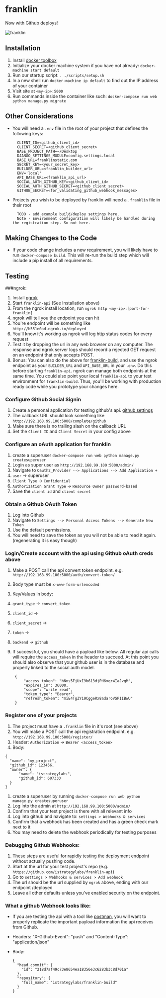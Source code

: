 # franklin

Now with Github deploys!

![franklin](http://www.brand-licensing.com/DBImages/lizenzen/franklin-logo.jpg)

## Installation

1. Install [docker toolbox](https://www.docker.com/toolbox)
1. Initialize your docker machine system if you have not already: `docker-machine start default`
1. Run our startup script: `. ./scripts/setup.sh`
1. In a new shell run `docker-machine ip default` to find out the IP address of your container
1. Visit site at `<my-ip>:5000`
1. Run commands inside the container like such: `docker-compose run web python manage.py migrate`

## Other Considerations

- You will need a `.env` file in the root of your project that defines the following keys:


    ```
      CLIENT_ID=<github_client_id>
      CLIENT_SECRET=<github_client_secret>
      BASE_PROJECT_PATH=~/Desktop
      DJANGO_SETTINGS_MODULE=config.settings.local
      BASE_URL=franklinstatic.com
      SECRET_KEY=<your_secret_key>
      BUILDER_URL=<franklin_builder_url>
      ENV='local'
      API_BASE_URL=<franklin_api_url>
      SOCIAL_AUTH_GITHUB_KEY=<github_client_id>
      SOCIAL_AUTH_GITHUB_SECRET=<github_client_secret>
      GITHUB_SECRET=<for_validating_github_webhook_messages>
    ```
- Projects you wish to be deployed by franklin will need a `.franklin` file in their root

  ```
    TODO - add example build/deploy settings here.
    Note - Environment configuration will likely be handled during the registration step. So not here.
  ```

## Making Changes to the Code

- If your code change includes a new requirement, you will likely have to run `docker-compose build`. This will re-run the build step which will include a pip install of all requirements.

## Testing

###ngrok: 

1. Install [ngrok](https://ngrok.com/)
1. Start `franklin-api` (See Installation above)
1. From the ngrok install location, run `ngrok http <my-ip>:[port-for-franklin]`
1. ngrok will tell you the endpoint you can hit
1. You're endpoint will be something like `http://b551e0ad.ngrok.io/deployed`
1. You'll know it's working as ngrok will log http status codes for every request
1. Test it by dropping the url in any web browser on any computer. The response and ngrok server logs should record a rejected GET request on an endpoint that only accepts POST.
1. Bonus: You can also do the above for [franklin-build](https://github.com/istrategylabs/franklin-build), and use the ngrok endpoint as your `BUILDER_URL` and `API_BASE_URL` in your `.env`. Do this before starting `franklin-api`. ngrok can manage both endpoints at the same time. You could also point your local `franklin-api` to your test environment for `franklin-build`. Thus, you'll be working with production ready code while you prototype your changes here. 

### Configure Github Social Signin
1. Create a personal application for testing github's api. [github settings](https://github.com/settings/applications)
1. The callback URL should look something like `http://192.168.99.100:5000/complete/github`
1. Make sure there is no trailing slash on the callback URL
1. Set the `Client ID` and `Client Secret` in your config above

### Configure an oAuth application for franklin
1. create a superuser `docker-compose run web python manage.py createsuperuser`
1. Login as super user as `http://192.168.99.100:5000/admin/`
1. Navigate to `Oauth2_Provider --> Applications --> Add Application +`
1. `user` -> superuser
1. `Client Type` -> `Confidential`
1. `Authorization Grant Type` -> `Resource Owner password-based`
1. Save the `client id` and `client secret`

### Obtain a Github OAuth Token
1. Log into Github
1. Navigate to `Settings --> Personal Access Tokens --> Generate New Token`
1. Use the default permissions.
1. You will need to save the token as you will not be able to read it again. (regenerating it is easy though)

### Login/Create account with the api using Github oAuth creds above
1. Make a POST call the api convert token endpoint. e.g. `http://192.168.99.100:5000/auth/convert-token/`
1. Body type must be `x-www-form-urlencoded`
1. Key/Values in body:
1. `grant_type` -> `convert_token`
1. `client_id` -> <client-id-from-superuser-admin-step>
1. `client_secret` -> <client-secret-from-superuser-admin-step>
1. `token` -> <token-from-github-step>
1. `backend` -> `github`
1. If successful, you should have a payload like below. All regular api calls
   will require the `access_token` in the header to succeed. At this point you
   should also observe that your github user is in the database and properly
   linked to the social auth model.

   ```
    {
        "access_token": "hNns5FjUxI9b613djPH6xqr4IaJvgM",
        "expires_in": 36000,
        "scope": "write read",
        "token_type": "Bearer",
        "refresh_token": "miE4TgZY19CggeRx8adaroVSPIIBwU"
    }
   ```

### Register one of your projects
1. The project must have a `.franklin` file in it's root (see above)
1. You will make a POST call the api registration endpoint. e.g. `http://192.168.99.100:5000/register/`
1. Header: `Authorization` -> `Bearer <access_token>`
1. Body:

  ```
  {
    "name": "my_project",
    "github_id": 123456,
    "owner": {
        "name": "istrategylabs",
        "github_id": 607333
    }
  }
  ```
1. create a superuser by running `docker-compose run web python manage.py createsuperuser`
1. Log into the admin at `http://192.168.99.100:5000/admin/`
1. Confirm that your test project is there with all relevant info
1. Log into github and navigate to: `settings > Webhooks & services`
1. Confirm that a webhook has been created and has a green check mark next to it
1. You may need to delete the webhook periodically for testing purposes

### Debugging Github Webhooks:
1. These steps are useful for rapidly testing the deployment endpoint without actually pushing code.
1. Start at the url for your test project's repo (e.g. `https://github.com/istrategylabs/franklin-api`)
1. Go to `settings > Webhooks & services > Add webhook`
1. The url should be the url supplied by `ngrok` above, ending with our endpoint /deployed
1. Leave all other defaults unless you've enabled security on the endpoint.

### What a github Webhook looks like:
- If you are testing the api with a tool like [postman](https://www.getpostman.com/), you will want to properly replicate the important payload information the api receives from Github.
- Headers: "X-Github-Event": "push" and "Content-Type": "application/json"
- Body: 

  ```
  {
    "head_commit": {
      "id": "218d7af49c73e8654ea18356e3c6283b3c8d701a"
    },
    "repository": {
      "full_name": "istrategylabs/franklin-build"
    }
  }
  ```
